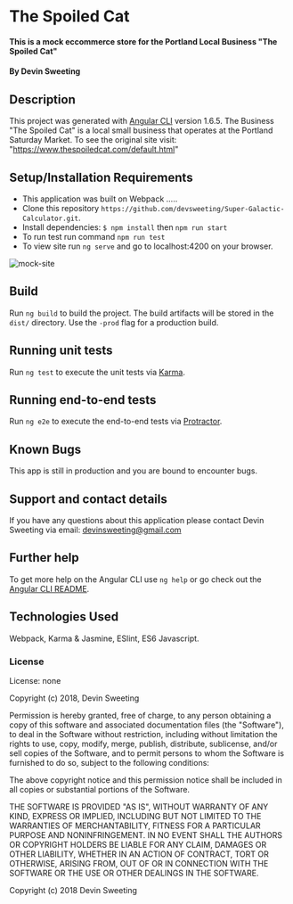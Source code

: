# The Spoiled Cat

#### This is a mock eccommerce store for the Portland Local Business "The Spoiled Cat"

#### By Devin Sweeting

## Description

This project was generated with [Angular CLI](https://github.com/angular/angular-cli) version 1.6.5. The Business "The Spoiled Cat" is a local small business that operates at the Portland Saturday Market. To see the original site visit: "https://www.thespoiledcat.com/default.html"

## Setup/Installation Requirements

* This application was built on Webpack .....
* Clone this repository `https://github.com/devsweeting/Super-Galactic-Calculator.git`.
* Install dependencies: `$ npm install` then `npm run start`
* To run test run command   `npm run test`
* To view site run `ng serve` and go to localhost:4200 on your browser.

![mock-site](/img/mock-site-screenshot.png)


## Build

Run `ng build` to build the project. The build artifacts will be stored in the `dist/` directory. Use the `-prod` flag for a production build.

## Running unit tests

Run `ng test` to execute the unit tests via [Karma](https://karma-runner.github.io).

## Running end-to-end tests

Run `ng e2e` to execute the end-to-end tests via [Protractor](http://www.protractortest.org/).


## Known Bugs

This app is still in production and you are bound to encounter bugs.

## Support and contact details

If you have any questions about this application please contact Devin Sweeting via email: devinsweeting@gmail.com

## Further help

To get more help on the Angular CLI use `ng help` or go check out the [Angular CLI README](https://github.com/angular/angular-cli/blob/master/README.md).

## Technologies Used

Webpack, Karma & Jasmine, ESlint, ES6 Javascript.

### License

License: none

Copyright (c) 2018, Devin Sweeting

Permission is hereby granted, free of charge, to any person obtaining a copy of this software and associated documentation files (the "Software"), to deal in the Software without restriction, including without limitation the rights to use, copy, modify, merge, publish, distribute, sublicense, and/or sell copies of the Software, and to permit persons to whom the Software is furnished to do so, subject to the following conditions:

The above copyright notice and this permission notice shall be included in all copies or substantial portions of the Software.

THE SOFTWARE IS PROVIDED "AS IS", WITHOUT WARRANTY OF ANY KIND, EXPRESS OR IMPLIED, INCLUDING BUT NOT LIMITED TO THE WARRANTIES OF MERCHANTABILITY, FITNESS FOR A PARTICULAR PURPOSE AND NONINFRINGEMENT. IN NO EVENT SHALL THE AUTHORS OR COPYRIGHT HOLDERS BE LIABLE FOR ANY CLAIM, DAMAGES OR OTHER LIABILITY, WHETHER IN AN ACTION OF CONTRACT, TORT OR OTHERWISE, ARISING FROM, OUT OF OR IN CONNECTION WITH THE SOFTWARE OR THE USE OR OTHER DEALINGS IN THE SOFTWARE.

Copyright (c) 2018 Devin Sweeting
